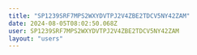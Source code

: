 ```yaml
---
title: "SP1239SRF7MPS2WXYDVTPJ2V4ZBE2TDCV5NY42ZAM"
date: 2024-08-05T08:02:50.068Z
user: SP1239SRF7MPS2WXYDVTPJ2V4ZBE2TDCV5NY42ZAM
layout: "users"
---
```

    